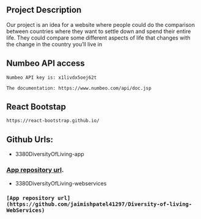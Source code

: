 ## Project Description

Our project is an idea for a website where people could do the comparison between countries where they want to settle down and spend their entire life. They could compare some different aspects of life that changes with the change in the country you’ll live in


## Numbeo API access
    
    Numbeo API key is: x1livdx5oej62t
    
    The documentation: https://www.numbeo.com/api/doc.jsp
    
## React Bootstap
    
    https://react-bootstrap.github.io/

## Github Urls:

- 3380DiversityOfLiving-app

### [App repository url](https://github.com/jaimishpatel41297/Diversity-of-living-App).

- 3380DiversityOfLiving-webservices

### `[App repository url](https://github.com/jaimishpatel41297/Diversity-of-living-WebServices)`


